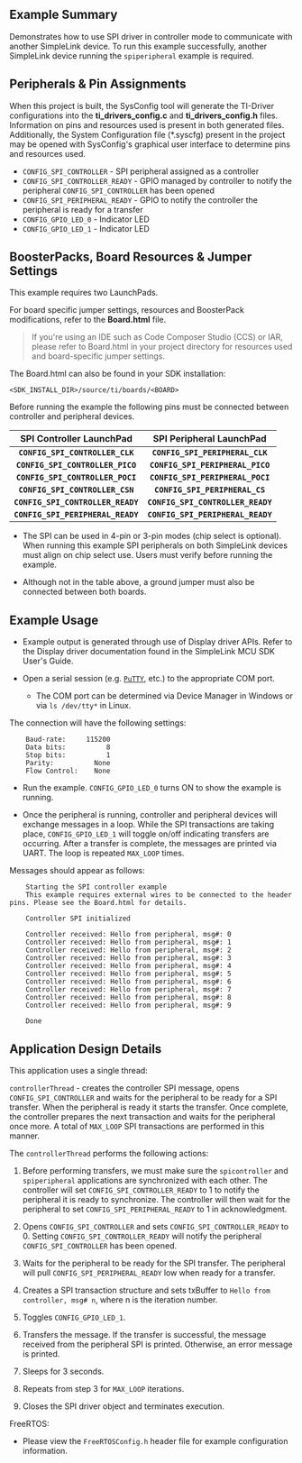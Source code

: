 ## Example Summary

Demonstrates how to use SPI driver in controller mode to communicate with another
SimpleLink device. To run this example successfully, another SimpleLink
device running the `spiperipheral` example is required.

## Peripherals & Pin Assignments

When this project is built, the SysConfig tool will generate the TI-Driver
configurations into the __ti_drivers_config.c__ and __ti_drivers_config.h__
files. Information on pins and resources used is present in both generated
files. Additionally, the System Configuration file (\*.syscfg) present in the
project may be opened with SysConfig's graphical user interface to determine
pins and resources used.

* `CONFIG_SPI_CONTROLLER` - SPI peripheral assigned as a controller
* `CONFIG_SPI_CONTROLLER_READY` - GPIO managed by controller to notify the
peripheral `CONFIG_SPI_CONTROLLER` has been opened
* `CONFIG_SPI_PERIPHERAL_READY` - GPIO to notify the controller the peripheral
is ready for a transfer
* `CONFIG_GPIO_LED_0` - Indicator LED
* `CONFIG_GPIO_LED_1` - Indicator LED

## BoosterPacks, Board Resources & Jumper Settings

This example requires two LaunchPads.

For board specific jumper settings, resources and BoosterPack modifications,
refer to the __Board.html__ file.

> If you're using an IDE such as Code Composer Studio (CCS) or IAR, please
refer to Board.html in your project directory for resources used and
board-specific jumper settings.

The Board.html can also be found in your SDK installation:

```text
<SDK_INSTALL_DIR>/source/ti/boards/<BOARD>
```

Before running the example the following pins must be connected between
controller and peripheral devices.

  |     SPI Controller LaunchPad      |      SPI Peripheral LaunchPad     |
  |:---------------------------------:|:---------------------------------:|
  | __`CONFIG_SPI_CONTROLLER_CLK`__   | __`CONFIG_SPI_PERIPHERAL_CLK`__   |
  | __`CONFIG_SPI_CONTROLLER_PICO`__  | __`CONFIG_SPI_PERIPHERAL_PICO`__  |
  | __`CONFIG_SPI_CONTROLLER_POCI`__  | __`CONFIG_SPI_PERIPHERAL_POCI`__  |
  | __`CONFIG_SPI_CONTROLLER_CSN`__   | __`CONFIG_SPI_PERIPHERAL_CS`__    |
  | __`CONFIG_SPI_CONTROLLER_READY`__ | __`CONFIG_SPI_CONTROLLER_READY`__ |
  | __`CONFIG_SPI_PERIPHERAL_READY`__ | __`CONFIG_SPI_PERIPHERAL_READY`__ |

* The SPI can be used in 4-pin or 3-pin modes (chip select is optional).  When
running this example SPI peripherals on both SimpleLink devices must align on
chip select use.  Users must verify before running the example.

* Although not in the table above, a ground jumper must also be connected
between both boards.

## Example Usage

* Example output is generated through use of Display driver APIs. Refer to the
Display driver documentation found in the SimpleLink MCU SDK User's Guide.

* Open a serial session (e.g. [`PuTTY`](http://www.putty.org/ "PuTTY's
Homepage"), etc.) to the appropriate COM port.
  * The COM port can be determined via Device Manager in Windows or via `ls /dev/tty*` in Linux.

The connection will have the following settings:

```text
    Baud-rate:     115200
    Data bits:          8
    Stop bits:          1
    Parity:          None
    Flow Control:    None
```

* Run the example. `CONFIG_GPIO_LED_0` turns ON to show the example is running.

* Once the peripheral is running, controller and peripheral devices will
exchange messages in a loop.  While the SPI transactions are taking place,
`CONFIG_GPIO_LED_1` will toggle on/off indicating transfers are occurring. After
a transfer is complete, the messages are printed via UART. The loop is repeated
`MAX_LOOP` times.

Messages should appear as follows:

```text
    Starting the SPI controller example
    This example requires external wires to be connected to the header pins. Please see the Board.html for details.

    Controller SPI initialized

    Controller received: Hello from peripheral, msg#: 0
    Controller received: Hello from peripheral, msg#: 1
    Controller received: Hello from peripheral, msg#: 2
    Controller received: Hello from peripheral, msg#: 3
    Controller received: Hello from peripheral, msg#: 4
    Controller received: Hello from peripheral, msg#: 5
    Controller received: Hello from peripheral, msg#: 6
    Controller received: Hello from peripheral, msg#: 7
    Controller received: Hello from peripheral, msg#: 8
    Controller received: Hello from peripheral, msg#: 9

    Done
```

## Application Design Details

This application uses a single thread:

`controllerThread` - creates the controller SPI message, opens `CONFIG_SPI_CONTROLLER` and
waits for the peripheral to be ready for a SPI transfer.  When the peripheral is ready it
starts the transfer.  Once complete, the controller prepares the next transaction
and waits for the peripheral once more.  A total of `MAX_LOOP` SPI transactions are
performed in this manner.

The `controllerThread` performs the following actions:

1. Before performing transfers, we must make sure the `spicontroller` and
`spiperipheral` applications are synchronized with each other.  The controller
will set `CONFIG_SPI_CONTROLLER_READY` to 1 to notify the peripheral it is ready
to synchronize. The controller will then wait for the peripheral to set
`CONFIG_SPI_PERIPHERAL_READY` to 1 in acknowledgment.

2. Opens `CONFIG_SPI_CONTROLLER` and sets `CONFIG_SPI_CONTROLLER_READY` to 0.
Setting `CONFIG_SPI_CONTROLLER_READY` will notify the peripheral
`CONFIG_SPI_CONTROLLER` has been opened.

3. Waits for the peripheral to be ready for the SPI transfer.  The peripheral
will pull `CONFIG_SPI_PERIPHERAL_READY` low when ready for a transfer.

4. Creates a SPI transaction structure and sets txBuffer to `Hello from
controller, msg# n`, where n is the iteration number.

5. Toggles `CONFIG_GPIO_LED_1`.

6. Transfers the message. If the transfer is successful, the message
received from the peripheral SPI is printed. Otherwise, an error message
is printed.

7. Sleeps for 3 seconds.

8. Repeats from step 3 for `MAX_LOOP` iterations.

9. Closes the SPI driver object and terminates execution.

FreeRTOS:

* Please view the `FreeRTOSConfig.h` header file for example configuration
information.
